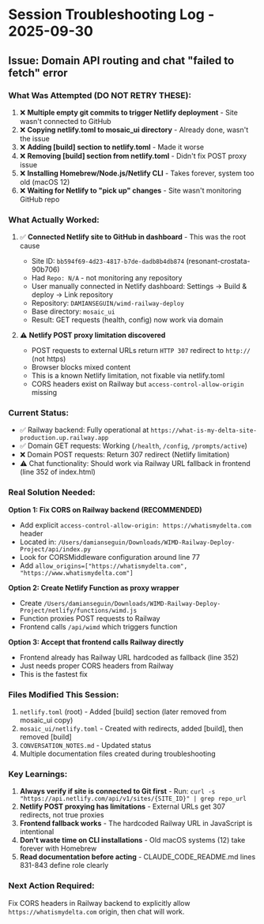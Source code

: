 # Session Troubleshooting Log - 2025-09-30

## Issue: Domain API routing and chat "failed to fetch" error

### What Was Attempted (DO NOT RETRY THESE):

1. ❌ **Multiple empty git commits to trigger Netlify deployment** - Site wasn't connected to GitHub
2. ❌ **Copying netlify.toml to mosaic_ui directory** - Already done, wasn't the issue
3. ❌ **Adding [build] section to netlify.toml** - Made it worse
4. ❌ **Removing [build] section from netlify.toml** - Didn't fix POST proxy issue
5. ❌ **Installing Homebrew/Node.js/Netlify CLI** - Takes forever, system too old (macOS 12)
6. ❌ **Waiting for Netlify to "pick up" changes** - Site wasn't monitoring GitHub repo

### What Actually Worked:

1. ✅ **Connected Netlify site to GitHub in dashboard** - This was the root cause
   - Site ID: `bb594f69-4d23-4817-b7de-dadb8b4db874` (resonant-crostata-90b706)
   - Had `Repo: N/A` - not monitoring any repository
   - User manually connected in Netlify dashboard: Settings → Build & deploy → Link repository
   - Repository: `DAMIANSEGUIN/wimd-railway-deploy`
   - Base directory: `mosaic_ui`
   - Result: GET requests (health, config) now work via domain

2. ⚠️ **Netlify POST proxy limitation discovered**
   - POST requests to external URLs return `HTTP 307` redirect to `http://` (not https)
   - Browser blocks mixed content
   - This is a known Netlify limitation, not fixable via netlify.toml
   - CORS headers exist on Railway but `access-control-allow-origin` missing

### Current Status:

- ✅ Railway backend: Fully operational at `https://what-is-my-delta-site-production.up.railway.app`
- ✅ Domain GET requests: Working (`/health`, `/config`, `/prompts/active`)
- ❌ Domain POST requests: Return 307 redirect (Netlify limitation)
- ⚠️ Chat functionality: Should work via Railway URL fallback in frontend (line 352 of index.html)

### Real Solution Needed:

**Option 1: Fix CORS on Railway backend (RECOMMENDED)**
- Add explicit `access-control-allow-origin: https://whatismydelta.com` header
- Located in: `/Users/damianseguin/Downloads/WIMD-Railway-Deploy-Project/api/index.py`
- Look for CORSMiddleware configuration around line 77
- Add `allow_origins=["https://whatismydelta.com", "https://www.whatismydelta.com"]`

**Option 2: Create Netlify Function as proxy wrapper**
- Create `/Users/damianseguin/Downloads/WIMD-Railway-Deploy-Project/netlify/functions/wimd.js`
- Function proxies POST requests to Railway
- Frontend calls `/api/wimd` which triggers function

**Option 3: Accept that frontend calls Railway directly**
- Frontend already has Railway URL hardcoded as fallback (line 352)
- Just needs proper CORS headers from Railway
- This is the fastest fix

### Files Modified This Session:

1. `netlify.toml` (root) - Added [build] section (later removed from mosaic_ui copy)
2. `mosaic_ui/netlify.toml` - Created with redirects, added [build], then removed [build]
3. `CONVERSATION_NOTES.md` - Updated status
4. Multiple documentation files created during troubleshooting

### Key Learnings:

1. **Always verify if site is connected to Git first** - Run: `curl -s "https://api.netlify.com/api/v1/sites/{SITE_ID}" | grep repo_url`
2. **Netlify POST proxying has limitations** - External URLs get 307 redirects, not true proxies
3. **Frontend fallback works** - The hardcoded Railway URL in JavaScript is intentional
4. **Don't waste time on CLI installations** - Old macOS systems (12) take forever with Homebrew
5. **Read documentation before acting** - CLAUDE_CODE_README.md lines 831-843 define role clearly

### Next Action Required:

Fix CORS headers in Railway backend to explicitly allow `https://whatismydelta.com` origin, then chat will work.